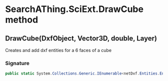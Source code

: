 # SearchAThing.SciExt.DrawCube method
## DrawCube(DxfObject, Vector3D, double, Layer)
Creates and add dxf entities for a 6 faces of a cube

### Signature
```csharp
public static System.Collections.Generic.IEnumerable<netDxf.Entities.EntityObject> DrawCube(DxfObject dxfObj, Vector3D center, double L, Layer layer = null)
```
